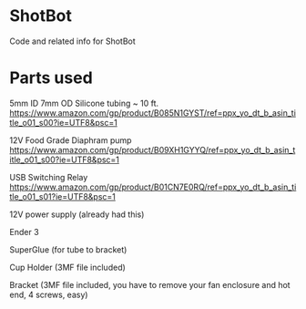 # ShotBot
Code and related info for ShotBot

# Parts used

5mm ID 7mm OD Silicone tubing ~ 10 ft. 
https://www.amazon.com/gp/product/B085N1GYST/ref=ppx_yo_dt_b_asin_title_o01_s00?ie=UTF8&psc=1

12V Food Grade Diaphram pump
https://www.amazon.com/gp/product/B09XH1GYYQ/ref=ppx_yo_dt_b_asin_title_o01_s00?ie=UTF8&psc=1

USB Switching Relay
https://www.amazon.com/gp/product/B01CN7E0RQ/ref=ppx_yo_dt_b_asin_title_o01_s01?ie=UTF8&psc=1

12V power supply (already had this)

Ender 3

SuperGlue (for tube to bracket)

Cup Holder (3MF file included)

Bracket (3MF file included, you have to remove your fan enclosure and hot end, 4 screws, easy)

